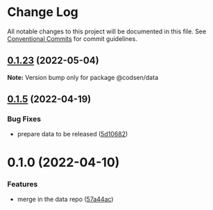 # Change Log

All notable changes to this project will be documented in this file.
See [Conventional Commits](https://conventionalcommits.org) for commit guidelines.

## [0.1.23](https://github.com/codsen/codsen/compare/@codsen/data@0.1.22...@codsen/data@0.1.23) (2022-05-04)

**Note:** Version bump only for package @codsen/data





## [0.1.5](https://github.com/codsen/codsen/compare/@codsen/data@0.1.4...@codsen/data@0.1.5) (2022-04-19)

### Bug Fixes

- prepare data to be released ([5d10682](https://github.com/codsen/codsen/commit/5d10682e98c9ee2886d94aef07a2bf49c25cc88c))

# 0.1.0 (2022-04-10)

### Features

- merge in the data repo ([57a44ac](https://github.com/codsen/codsen/commit/57a44ac66032ff716529472d68f6522db4a59273))
